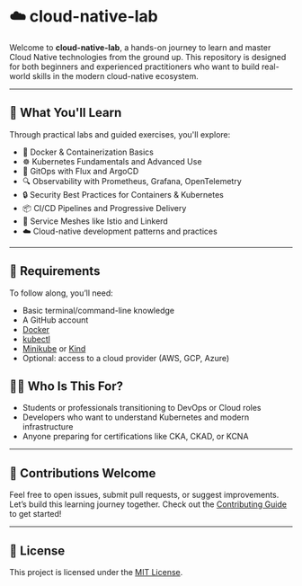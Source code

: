 
# ☁️ cloud-native-lab

Welcome to **cloud-native-lab**, a hands-on journey to learn and master Cloud Native technologies from the ground up. This repository is designed for both beginners and experienced practitioners who want to build real-world skills in the modern cloud-native ecosystem.

---

## 🚀 What You'll Learn

Through practical labs and guided exercises, you'll explore:

- 🐳 Docker & Containerization Basics  
- ☸️ Kubernetes Fundamentals and Advanced Use  
- 🔁 GitOps with Flux and ArgoCD  
- 🔍 Observability with Prometheus, Grafana, OpenTelemetry  
- 🔒 Security Best Practices for Containers & Kubernetes  
- 📦 CI/CD Pipelines and Progressive Delivery  
- 🧩 Service Meshes like Istio and Linkerd  
- ☁️ Cloud-native development patterns and practices

---

## 🧰 Requirements

To follow along, you’ll need:

- Basic terminal/command-line knowledge
- A GitHub account
- [Docker](https://www.docker.com/products/docker-desktop)
- [kubectl](https://kubernetes.io/docs/tasks/tools/)
- [Minikube](https://minikube.sigs.k8s.io/docs/) or [Kind](https://kind.sigs.k8s.io/)
- Optional: access to a cloud provider (AWS, GCP, Azure)


## 👨‍🏫 Who Is This For?

* Students or professionals transitioning to DevOps or Cloud roles
* Developers who want to understand Kubernetes and modern infrastructure
* Anyone preparing for certifications like CKA, CKAD, or KCNA

---

## 🤝 Contributions Welcome

Feel free to open issues, submit pull requests, or suggest improvements. Let’s build this learning journey together. Check out the [Contributing Guide](https://github.com/falconcr/cloud-native-lab/blob/main/labs/docs/CONTRIBUTING.md) to get started!

---

## 📜 License

This project is licensed under the [MIT License](LICENSE).


